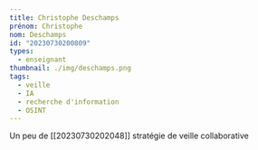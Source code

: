 ```yaml
---
title: Christophe Deschamps
prénom: Christophe
nom: Deschamps
id: "20230730200809"
types:
  - enseignant
thumbnail: ./img/deschamps.png
tags:
  - veille
  - IA
  - recherche d'information
  - OSINT
---
```


Un peu de [[20230730202048]] stratégie de veille collaborative